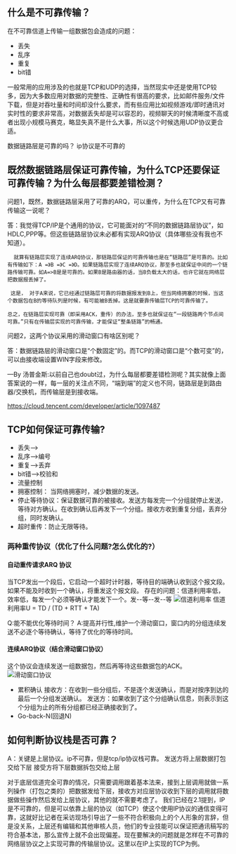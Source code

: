 ## 什么是不可靠传输？
在不可靠信道上传输一组数据包会造成的问题：
* 丢失
* 乱序
* 重复
* bit错

一般常用的应用涉及的也就是TCP和UDP的选择，当然现实中还是使用TCP较多，因为大多数应用对数据的完整性、正确性有很高的要求，比如邮件服务/文件下载，但是对吞吐量和时间却没什么要求，而有些应用比如视频游戏/即时通讯对实时性的要求非常高，对数据丢失却是可以容忍的，视频聊天的时候清晰度不高或者出现小规模马赛克，略显失真不是什么大事，所以这个时候选用UDP协议更合适。

数据链路层是可靠的吗？
ip协议是不可靠的


## 既然数据链路层保证可靠传输，为什么TCP还要保证可靠传输？为什么每层都要差错检测？
问题1，既然，数据链路层采用了可靠的ARQ，可以重传，为什么在TCP又有可靠传输这一说呢？

答：我觉得TCP/IP是个通用的协议，它可能面对的“不同的数据链路层协议”，如HDLC,PPP等。但这些链路层协议未必都有实现ARQ协议（具体哪些没有我也不知道）。

      就算有链路层实现了连续ARQ协议，那链路层保证的可靠传输也是在“链路层”是可靠的。比如有传输如下：A =》B =》C =》D。如果链路层实现了连续ARQ协议，那至多也就保证中间的一个链路传输可靠。如A=>B是是可靠的。如果B是路由器的话，当B负载太大的话，也许它就在网络层把数据报丢掉了。

     这是， 对于A来说，它已经通过链路层可靠的将数据报发到B上，但当网络拥塞的时候，当这个数据包在B的等待队列是时候，有可能被B丢掉。这是就要靠传输层TCP的可靠传输了。

    总之，在链路层实现可靠（即采用ACK，重传）的办法，至多也就保证在“一段链路两个节点间可靠。”只有在传输层实现的可靠传输，才能保证“整条链路”的畅通。

问题2，这两个协议采用的滑动窗口有啥区别呢？

答：数据链路层的滑动窗口是“个数固定”的。而TCP的滑动窗口是“个数可变”的，可以由接收端设置WIN字段来修改。

—By 汤普金斯:以前自己也doubt过，为什么每层都要差错检测呢？其实就像上面答案说的一样，每一层的关注点不同，“端到端”的定义也不同，链路层是到路由器/交换机，而传输层是到接收端。

https://cloud.tencent.com/developer/article/1097487

## TCP如何保证可靠传输?
* 丢失-->
* 乱序-->编号
* 重复-->丢弃
* bit错-->校验和
* 流量控制
* 拥塞控制： 当网络拥塞时，减少数据的发送。
* 停止等待协议：保证数据可靠的被接收。发送方每发完一个分组就停止发送，等待对方确认。在收到确认后再发下一个分组。接收方收到重复分组，丢弃分组，同时发确认。
* 超时重传：防止无限等待。

### 两种重传协议（优化了什么问题?怎么优化的?）
#### 自动重传请求ARQ 协议
当TCP发出一个段后，它启动一个超时计时器，等待目的端确认收到这个报文段。如果不能及时收到一个确认，将重发这个报文段。
存在的问题：信道利用率低，效率低，每发一个必须等确认才能发下一个。发--等--发--等
![信道利用率](https://s1.ax1x.com/2020/05/19/Y54mqS.png)
信道利用率U = TD / (TD + RTT + TA)

Q:能不能优化等待时间？
A:提高并行性,维护一个滑动窗口，窗口内的分组连续发送不必逐个等待确认，等待了优化的等待时间。
#### 连续ARQ协议（结合滑动窗口协议）
这个协议会连续发送一组数据包，然后再等待这些数据包的ACK。
![滑动窗口协议](https://img-blog.csdn.net/20160313194734979)
* 累积确认
接收方：在收到一些分组后，不是逐个发送确认，而是对按序到达的最后一个分组发送确认。
发送方：如果收到了这个分组确认信息，则表示到这个分组为止的所有分组都已经正确接收到了。
* Go-back-N(回退N)


## 如何判断协议栈是否可靠？
A：关键是上层协议。ip不可靠，但是tcp/ip协议栈可靠。
发送方将上层数据打包交给下层
接受方将下层数据拆包交给上层


对于底层信道完全可靠的情况，只需要调用跟着基本法来，接到上层调用就做一系列操作（打包之类的）把数据发给下层，接收方对应层协议收到下层的调用就将数据做些操作然后发给上层协议，其他的就不需要考虑了。
我们已经在2.1提到，IP是不可靠的，但是可以依靠上层的协议（如TCP）使这个使用IP协议的通信变得可靠，这就好比记者在采访现场引导出了一些不符合积极向上的个人形象的言辞，但是没关系，上层还有编辑和其他审核人员，他们的专业技能可以保证把通讯稿写的符合基本法，那么宣传上就不会出现偏差。现在要解决的问题就是怎样在不可靠的网络层协议之上实现可靠的传输层协议。这里以在IP上实现的TCP为例。
